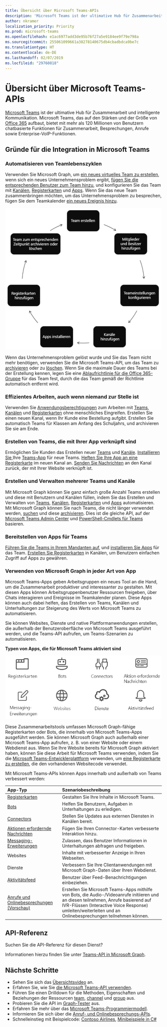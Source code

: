 ```yaml
---
title: Übersicht über Microsoft Teams-APIs
description: 'Microsoft Teams ist der ultimative Hub für Zusammenarbeit und intelligente Kommunikation. '
author: nkramer
localization_priority: Priority
ms.prod: microsoft-teams
ms.openlocfilehash: e1ac6977add3de95b76f27a5e9184ee9f79e798a
ms.sourcegitcommit: 255061099661a38278140675db4cbadbdca9be7c
ms.translationtype: HT
ms.contentlocale: de-DE
ms.lasthandoff: 02/07/2019
ms.locfileid: "29760818"
---
```

# <a name="microsoft-teams-api-overview"></a>Übersicht über Microsoft Teams-APIs

[Microsoft Teams](https://products.office.com/microsoft-teams) ist der ultimative Hub für Zusammenarbeit und intelligente Kommunikation. Microsoft Teams, das auf den Stärken und der Größe von [Office 365](https://products.office.com/) aufbaut, bietet mit mehr als 120 Millionen von Benutzern chatbasierte Funktionen für Zusammenarbeit, Besprechungen, Anrufe sowie Enterprise-VoIP-Funktionen.

## <a name="why-integrate-with-microsoft-teams"></a>Gründe für die Integration in Microsoft Teams

### <a name="automate-team-lifecycles"></a>Automatisieren von Teamlebenszyklen

Verwenden Sie Microsoft Graph, um [ein neues virtuelles Team zu erstellen](/graph/api/team-put-teams?view=graph-rest-1.0), wenn sich ein neues Unternehmensproblem ergibt, [fügen Sie die entsprechenden Benutzer zum Team hinzu](/graph/api/group-post-members?view=graph-rest-1.0), und konfigurieren Sie das Team mit [Kanälen](/graph/api/channel-post?view=graph-rest-1.0), [Registerkarten](/graph/api/teamstab-add?view=graph-rest-1.0) und [Apps](/graph/api/teamsappinstallation-add?view=graph-rest-1.0).
Wenn Sie das neue Team zusammenbringen möchten, um das Unternehmensproblem zu besprechen, fügen Sie dem Teamkalender [ein neues Ereignis hinzu](/graph/api/group-post-events?view=graph-rest-1.0).

![Automatisieren Sie Teamlebenszyklen, indem Sie ein Team erstellen, Mitglieder und Besitzer hinzufügen, Teameinstellungen konfigurieren, Kanäle hinzufügen, Apps installieren, Registerkarten hinzufügen und das Team zum entsprechenden Zeitpunkt archivieren oder löschen.](images/teams-lifecycle.png)

Wenn das Unternehmensproblem gelöst wurde und Sie das Team nicht mehr benötigen, verwenden Sie die Microsoft Teams-API, um das Team zu [archivieren](/graph/api/team-archive?view=graph-rest-1.0) oder zu [löschen](/graph/api/group-delete?view=graph-rest-1.0). Wenn Sie die maximale Dauer des Teams bei der Erstellung kennen, legen Sie eine [Ablaufrichtlinie für die Office 365-Gruppe](https://support.office.com/en-us/article/office-365-group-expiration-policy-8d253fe5-0e09-4b3c-8b5e-f48def064733?ui=en-US&rs=en-US&ad=US) für das Team fest, durch die das Team gemäß der Richtlinie automatisch entfernt wird.

### <a name="get-work-done-even-when-no-one-is-around"></a>Effizientes Arbeiten, auch wenn niemand zur Stelle ist

Verwenden Sie [Anwendungsberechtigungen](permissions-reference.md) zum Arbeiten mit [Teams](/graph/api/resources/team?view=graph-rest-1.0), [Kanälen](/graph/api/resources/channel?view=graph-rest-1.0) und [Registerkarten](/graph/api/resources/teamstab?view=graph-rest-1.0) ohne menschliches Eingreifen. Erstellen Sie einen neuen Kanal, wenn Ihr Kunde eine Bestellung aufgibt.
Erstellen Sie automatisch Teams für Klassen am Anfang des Schuljahrs, und archivieren Sie sie am Ende.

### <a name="create-teams-linked-to-your-app"></a>Erstellen von Teams, die mit Ihrer App verknüpft sind

Ermöglichen Sie Kunden das Erstellen neuer [Teams](/graph/api/resources/team?view=graph-rest-1.0) und [Kanäle](/graph/api/resources/channel?view=graph-rest-1.0). 
[Installieren Sie ](/graph/api/teamsappinstallation-add?view=graph-rest-1.0) Ihre [Teams-App](https://docs.microsoft.com/de-DE/microsoftteams/platform/#pivot=home&panel=home-all) für neue Teams. 
[Heften Sie Ihre App an eine Registerkarte](/graph/api/teamstab-add?view=graph-rest-1.0) im neuen Kanal an. 
[Senden Sie Nachrichten](/graph/api/channel-post-chatthreads?view=graph-rest-beta) an den Kanal zurück, der mit Ihrer Website verknüpft ist.

### <a name="create-and-manage-multiple-teams-and-channels"></a>Erstellen und Verwalten mehrerer Teams und Kanäle

Mit Microsoft Graph können Sie ganz einfach große Anzahl Teams erstellen und diese mit Benutzern und Kanälen füllen, indem Sie das Erstellen und Verwalten von [Teams](/graph/api/resources/team?view=graph-rest-1.0), [Kanälen](/graph/api/resources/channel?view=graph-rest-1.0), [Registerkarten](/graph/api/resources/teamstab?view=graph-rest-1.0) und [Apps](/graph/api/resources/teamsapp?view=graph-rest-1.0) automatisieren.
Mit Microsoft Graph können Sie nach Teams, die nicht länger verwendet werden, [suchen](teams-list-all-teams.md) und diese [archivieren](/graph/api/team-archive?view=graph-rest-1.0). Dies ist die gleiche API, auf der [Microsoft Teams Admin Center](https://docs.microsoft.com/de-DE/microsoftteams/enable-features-office-365) und [PowerShell-Cmdlets für Teams](https://docs.microsoft.com/de-DE/microsoftteams/teams-powershell-overview) basieren.

### <a name="deploy-apps-to-teams"></a>Bereitstellen von Apps für Teams

[Führen Sie die Teams in Ihrem Mandanten auf](teams-list-all-teams.md), und [installieren Sie Apps](/graph/api/teamsappinstallation-add?view=graph-rest-1.0) für das Team. 
[Erstellen Sie Registerkarten](/graph/api/teamstab-add?view=graph-rest-1.0) in Kanälen, um Benutzern einfachen Zugriff auf Apps zu gewähren.

### <a name="use-microsoft-graph-in-any-kind-of-app"></a>Verwenden von Microsoft Graph in jeder Art von App

Microsoft Teams-Apps geben Arbeitsgruppen ein neues Tool an die Hand, um die Zusammenarbeit produktiver und interessanter zu gestalten. Mit diesen Apps können Arbeitsgruppenbenutzer Ressourcen freigeben, über Chats interagieren und Ereignisse im Teamkalender planen. Diese Apps können auch dabei helfen, das Erstellen von Teams, Kanälen und Unterhaltungen zur Steigerung des Werts von Microsoft Teams zu automatisieren.

Sie können Websites, Dienste und native Plattformanwendungen erstellen, die außerhalb der Benutzeroberfläche von Microsoft Teams ausgeführt werden, und die Teams-API aufrufen, um Teams-Szenarien zu automatisieren.

**Typen von Apps, die für Microsoft Teams aktiviert sind**

![Rufen Sie die Microsoft Teams-API von Registerkarten, Bots, Websites und Diensten auf.](images/teamsappendpoints.png)

Diese Zusammenarbeitstools umfassen Microsoft Graph-fähige Registerkarten oder Bots, die innerhalb von Microsoft Teams-Apps ausgeführt werden. Sie können Microsoft Graph auch außerhalb einer Microsoft Teams-App aufrufen, z. B. von einer Website oder einem Webdienst aus. Wenn Sie Ihre Website bereits für Microsoft Graph aktiviert haben, können Sie diese Arbeit für Microsoft Teams verwenden, indem Sie die [Microsoft Teams-Entwicklerplattform](https://docs.microsoft.com/de-DE/microsoftteams/platform/#pivot=home&panel=home-all) verwenden, um [eine Registerkarte zu erstellen](https://docs.microsoft.com/de-DE/microsoftteams/platform/concepts/tabs/tabs-overview), die den vorhandenen Websitecode verwendet.

Mit Microsoft Teams-APIs können Apps innerhalb und außerhalb von Teams verbessert werden:

|App-Typ|Szenariobeschreibung|
|:-------|:-------------------|
| [Registerkarten](https://docs.microsoft.com/de-DE/microsoftteams/platform/concepts/tabs/tabs-overview) |Gestalten Sie Ihre Inhalte in Microsoft Teams.|
| [Bots](https://docs.microsoft.com/de-DE/microsoftteams/platform/concepts/bots/bots-overview) |Helfen Sie Benutzern, Aufgaben in Unterhaltungen zu erledigen.|
| [Connectors](https://docs.microsoft.com/de-DE/microsoftteams/platform/concepts/connectors/connectors) |Stellen Sie Updates aus externen Diensten in Kanälen bereit.|
| [Aktionen erfordernde Nachrichten](https://docs.microsoft.com/de-DE/microsoftteams/platform/concepts/cards/cards) |Fügen Sie Ihren Connector-Karten verbesserte Interaktion hinzu.|
| [Messaging-Erweiterungen](https://docs.microsoft.com/de-DE/microsoftteams/platform/concepts/messaging-extensions) |Zulassen, dass Benutzer Informationen in Unterhaltungen abfragen und freigeben.|
|Websites| Inhalte mit verbesserter Anzeige in Ihren Webseiten.|
|Dienste|Verbessern Sie Ihre Clientanwendungen mit Microsoft Graph-Daten über Ihren Webdienst.|
| [Aktivitätsfeed](https://docs.microsoft.com/de-DE/microsoftteams/platform/concepts/activity-feed)|Benutzer über Feed-Benachrichtigungen einbeziehen.|
| [Anrufe und Onlinebesprechungen (Vorschau)](/graph/api/resources/calls-api-overview?view=graph-rest-beta) |Erstellen Sie Microsoft Teams-Apps mithilfe von Bots, die Audio-/Videoanrufe initiieren und an diesen teilnehmen, Anrufe basierend auf IVR-Flüssen (Interactive Voice Response) umleiten/weiterleiten und an Onlinebesprechungen teilnehmen können.|

## <a name="api-reference"></a>API-Referenz

Suchen Sie die API-Referenz für diesen Dienst?

Informationen hierzu finden Sie unter [Teams-API in Microsoft Graph](/graph/api/resources/teams-api-overview?view=graph-rest-1.0).

## <a name="next-steps"></a>Nächste Schritte

- Sehen Sie sich das [Übersichtsvideo](https://aka.ms/teamsgraph/v1/video) an.
- Erfahren Sie, wie Sie [die Microsoft Teams-API verwenden](/graph/api/resources/teams-api-overview?view=graph-rest-1.0).
- Führen Sie einen Drilldown für die Methoden, Eigenschaften und Beziehungen der Ressourcen [team](/graph/api/resources/team?view=graph-rest-1.0), [channel](/graph/api/resources/channel?view=graph-rest-1.0) und [group](/graph/api/resources/group?view=graph-rest-1.0) aus.
- Probieren Sie die API im [Graph-Tester](https://developer.microsoft.com/graph/graph-explorer) aus.
- Erfahren Sie mehr über das [Microsoft Teams-Programmiermodell](https://docs.microsoft.com/de-DE/microsoftteams/platform/concepts/concepts-overview).
- Informieren Sie sich über die [Anruf- und Onlinebesprechungs-APIs](/graph/api/resources/calls-api-overview?view=graph-rest-beta).
- Schnelleinstieg mit Beispielcode: [Contoso Airlines](https://github.com/microsoftgraph/contoso-airlines-teams-sample), [Minibeispiele in C#](https://github.com/microsoftgraph/csharp-teams-sample-graph)
